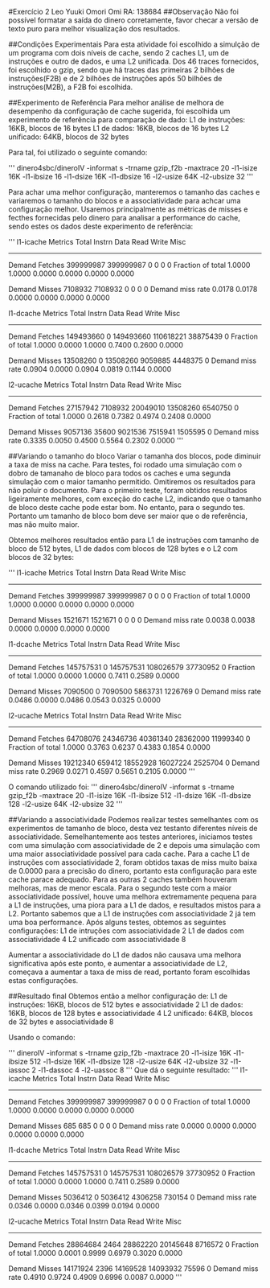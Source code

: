 #Exercício 2
Leo Yuuki Omori Omi RA: 138684
##Observação
Não foi possível formatar a saída do dinero corretamente, favor checar a versão de texto puro para melhor visualização dos resultados.

##Condições Experimentais
Para esta atividade foi escolhido a simulção de um programa com dois níveis de cache, sendo 2 caches L1, um de instruções e outro de dados, e uma L2 unificada. Dos 46 traces fornecidos, foi escolhido o gzip, sendo que há traces das primeiras 2 bilhões de instruções(F2B) e de 2 bilhões de instruções após 50 bilhões de instruções(M2B), a F2B foi escolhida.

##Experimento de Referência
Para melhor análise de melhora de desempenho da configuração de cache sugerida, foi escolhida um experimento de referência para comparação de dado:
L1 de instruções: 16KB, blocos de 16 bytes
L1 de dados: 16KB, blocos de 16 bytes
L2 unificado: 64KB, blocos de 32 bytes

Para tal, foi utilizado o seguinte comando:

'''
dinero4sbc/dineroIV -informat s -trname gzip_f2b -maxtrace 20 -l1-isize 16K -l1-ibsize 16 -l1-dsize 16K -l1-dbsize 16 -l2-usize 64K -l2-ubsize 32
'''

Para achar uma melhor configuração, manteremos o tamanho das caches e variaremos o tamanho do blocos e a associatividade para achcar uma configuração melhor. Usaremos principalmente as métricas de misses e fecthes fornecidas pelo dinero para analisar a performance do cache, sendo estes os dados deste experimento de referência:

'''
l1-icache
 Metrics                      Total           Instrn           Data            Read           Write            Misc
  -----------------            ------          ------          ------          ------          ------          ------
   Demand Fetches            399999987       399999987               0               0               0               0
   Fraction of total           1.0000          1.0000          0.0000          0.0000          0.0000          0.0000

   Demand Misses               7108932         7108932               0               0               0               0
   Demand miss rate            0.0178          0.0178          0.0000          0.0000          0.0000          0.0000


l1-dcache
 Metrics                      Total           Instrn           Data            Read           Write            Misc
  -----------------            ------          ------          ------          ------          ------          ------
   Demand Fetches            149493660               0       149493660       110618221        38875439               0
   Fraction of total           1.0000          0.0000          1.0000          0.7400          0.2600          0.0000

   Demand Misses              13508260               0        13508260         9059885         4448375               0
   Demand miss rate            0.0904          0.0000          0.0904          0.0819          0.1144          0.0000


l2-ucache
 Metrics                      Total           Instrn           Data            Read           Write            Misc
  -----------------            ------          ------          ------          ------          ------          ------
   Demand Fetches             27157942         7108932        20049010        13508260         6540750               0
   Fraction of total           1.0000          0.2618          0.7382          0.4974          0.2408          0.0000

   Demand Misses               9057136           35600         9021536         7515941         1505595               0
   Demand miss rate            0.3335          0.0050          0.4500          0.5564          0.2302          0.0000
'''

##Variando o tamanho do bloco
Variar o tamanha dos blocos, pode diminuir a taxa de miss na cache. Para testes, foi rodado uma simulação com o dobro de tamanaho de bloco para todos os caches e uma segunda simulação com o maior tamanho permitido. Omitiremos os resultados para não poluir o documento. Para o primeiro teste, foram obtidos resultados ligeiramente melhores, com exceção do cache L2, indicando que o tamanho de bloco deste cache pode estar bom. No entanto, para o segundo tes. Portanto um tamanho de bloco bom deve ser maior que o de referência, mas não muito maior.

Obtemos melhores resultados então para L1 de instruções com tamanho de bloco de 512 bytes, L1 de dados com blocos de 128 bytes e o L2 com blocos de 32 bytes:

'''
l1-icache
Metrics                      Total           Instrn           Data            Read           Write            Misc
 -----------------            ------          ------          ------          ------          ------          ------
 Demand Fetches            399999987       399999987               0               0               0               0
  Fraction of total           1.0000          1.0000          0.0000          0.0000          0.0000          0.0000

 Demand Misses               1521671         1521671               0               0               0               0
  Demand miss rate            0.0038          0.0038          0.0000          0.0000          0.0000          0.0000


l1-dcache
 Metrics                      Total           Instrn           Data            Read           Write            Misc
 -----------------            ------          ------          ------          ------          ------          ------
 Demand Fetches            145757531               0       145757531       108026579        37730952               0
  Fraction of total           1.0000          0.0000          1.0000          0.7411          0.2589          0.0000

 Demand Misses               7090500               0         7090500         5863731         1226769               0
  Demand miss rate            0.0486          0.0000          0.0486          0.0543          0.0325          0.0000


l2-ucache
 Metrics                      Total           Instrn           Data            Read           Write            Misc
 -----------------            ------          ------          ------          ------          ------          ------
 Demand Fetches             64708076        24346736        40361340        28362000        11999340               0
  Fraction of total           1.0000          0.3763          0.6237          0.4383          0.1854          0.0000

 Demand Misses              19212340          659412        18552928        16027224         2525704               0
  Demand miss rate            0.2969          0.0271          0.4597          0.5651          0.2105          0.0000
'''

O comando utilizado foi:
'''
dinero4sbc/dineroIV -informat s -trname gzip_f2b -maxtrace 20 -l1-isize 16K -l1-ibsize 512 -l1-dsize 16K -l1-dbsize 128 -l2-usize 64K -l2-ubsize 32
'''

##Variando a associatividade
Podemos realizar testes semelhantes com os experimentos de tamanho de bloco, desta vez testanto diferentes níveis de associatividade. Semelhantemente aos testes anteriores, iniciamos testes com uma simulação com associatividade de 2 e depois uma simulação com uma maior associatividade possível para cada cache. Para a cache L1 de instruções com associatividade 2, foram obtidos taxas de miss muito baixa de 0.0000 para a precisão do dinero, portanto esta configuração para este cache parace adequado. Para as outras 2 caches também houveram melhoras, mas de menor escala.
Para o segundo teste com a maior associatividade possível, houve uma melhora extremamente pequena para a L1 de instruções, uma piora para a L1 de dados, e resultados mistos para a L2.
Portanto sabemos que a L1 de instruções com associatividade 2 já tem uma boa performance. Após alguns testes, obtemos as seguintes configurações:
L1 de intruções com associatividade 2
L1 de dados com associatividade 4
L2 unificado com associatividade 8

Aumentar a associatividade do L1 de dados não causava uma melhora significativa após este ponto, e aumentar a associatividade de L2, começava a aumentar a taxa de miss de read, portanto foram escolhidas estas configurações.

##Resultado final
Obtemos então a melhor configuração de:
L1 de instruções: 16KB, blocos de 512 bytes e associatividade 2
L1 de dados: 16KB, blocos de 128 bytes e associatividade 4
L2 unificado: 64KB, blocos de 32 bytes e associatividade 8


Usando o comando:

'''
dineroIV -informat s -trname gzip_f2b -maxtrace 20 -l1-isize 16K -l1-ibsize 512 -l1-dsize 16K -l1-dbsize 128 -l2-usize 64K -l2-ubsize 32 -l1-iassoc 2 -l1-dassoc 4 -l2-uassoc 8
'''
Que dá o seguinte resultado:
'''
l1-icache
 Metrics		              Total	      Instrn	       Data	       Read	      Write	       Misc
 -----------------	      ------	      ------	      ------	      ------	      ------	      ------
 Demand Fetches		      399999987	   399999987	           0	           0	           0	           0
  Fraction of total	      1.0000	      1.0000	      0.0000	      0.0000	      0.0000	      0.0000

 Demand Misses		         685	         685	           0	           0	           0	           0
  Demand miss rate	      0.0000	      0.0000	      0.0000	      0.0000	      0.0000	      0.0000



l1-dcache
 Metrics		               Total	      Instrn	       Data	       Read	      Write	       Misc
 -----------------	      ------	      ------	      ------	      ------	      ------	      ------
 Demand Fetches		     145757531	           0	   145757531	   108026579	    37730952	           0
  Fraction of total	      1.0000	      0.0000	      1.0000	      0.7411	      0.2589	      0.0000

 Demand Misses		        5036412	           0	     5036412	     4306258	      730154	           0
  Demand miss rate	      0.0346	      0.0000	      0.0346	      0.0399	      0.0194	      0.0000


l2-ucache
 Metrics		               Total	      Instrn	       Data	       Read	      Write	       Misc
 -----------------	      ------	      ------	      ------	      ------	      ------	      ------
 Demand Fetches		       28864684	        2464	    28862220	    20145648	     8716572	           0
  Fraction of total	      1.0000	      0.0001	      0.9999	      0.6979	      0.3020	      0.0000

 Demand Misses		       14171924	        2396	    14169528	    14093932	       75596	           0
  Demand miss rate	      0.4910	      0.9724	      0.4909	      0.6996	      0.0087	      0.0000
'''

